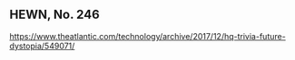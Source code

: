 ## HEWN, No. 246

https://www.theatlantic.com/technology/archive/2017/12/hq-trivia-future-dystopia/549071/

